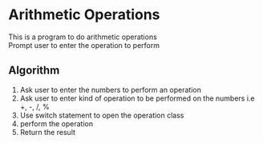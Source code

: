 # Arithmetic Operations
This is a program to do arithmetic operations<br/>
Prompt user to enter the operation to perform
## Algorithm
1. Ask user to enter the numbers to perform an operation
2. Ask user to enter kind of operation to be performed on the numbers i.e +, -, /, % <br/>
3. Use switch statement to open the operation class
4. perform the operation
5. Return the result
